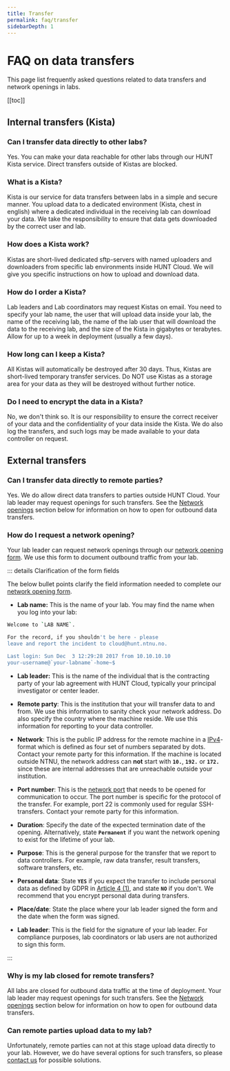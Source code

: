 ```yaml
---
title: Transfer
permalink: faq/transfer
sidebarDepth: 1
---
```


# FAQ on data transfers

This page list frequently asked questions related to data transfers and network openings in labs.

[[toc]]

## Internal transfers (Kista)

### Can I transfer data directly to other labs? 

Yes. You can make your data reachable for other labs through our HUNT Kista service. Direct transfers outside of Kistas are blocked. 

### What is a Kista? 

Kista is our service for data transfers between labs in a simple and secure manner. You upload data to a dedicated environment (Kista, chest in english) where a dedicated individual in the receiving lab can download your data. We take the responsibility to ensure that data gets downloaded by the correct user and lab.

### How does a Kista work? 

Kistas are short-lived dedicated sftp-servers with named uploaders and downloaders from specific lab environments inside HUNT Cloud. We will give you specific instructions on how to upload and download data.

### How do I order a Kista? 

Lab leaders and Lab coordinators may request Kistas on email. You need to specify your lab name, the user that will upload data inside your lab, the name of the receiving lab, the name of the lab user that will download the data to the receiving lab, and the size of the Kista in gigabytes or terabytes. Allow for up to a week in deployment (usually a few days). 

### How long can I keep a Kista? 

All Kistas will automatically be destroyed after 30 days. Thus, Kistas are short-lived temporary transfer services. Do NOT use Kistas as a storage area for your data as they will be destroyed without further notice.

### Do I need to encrypt the data in a Kista? 

No, we don't think so. It is our responsibility to ensure the correct receiver of your data and the confidentiality of your data inside the Kista. We do also log the transfers, and such logs may be made available to your data controller on request.







## External transfers

### Can I transfer data directly to remote parties? 

Yes. We do allow direct data transfers to parties outside HUNT Cloud. Your lab leader may request openings for such transfers. See the [Network openings](/faq/transfer/#how-do-i-request-a-network-opening) section below for information on how to open for outbound data transfers.

### How do I request a network opening? 

Your lab leader can request network openings through our [network opening form](/assets/hunt-cloud-network-opening-form.pdf). We use this form to document outbound traffic from your lab.

::: details Clarification of the form fields

The below bullet points clarify the field information needed to complete our [network opening form](/assets/hunt-cloud-network-opening-form.pdf). 

- **Lab name:** This is the name of your lab. You may find the name when you log into your lab:

```bash
Welcome to `LAB NAME`.

For the record, if you shouldn't be here - please
leave and report the incident to cloud@hunt.ntnu.no.

Last login: Sun Dec  3 12:29:28 2017 from 10.10.10.10
your-username@`your-labname`-home~$
``` 

- **Lab leader:** This is the name of the individual that is the contracting party of your lab agreement with HUNT Cloud, typically your principal investigator or center leader. 

- **Remote party**: This is the institution that your will transfer data to and from. We use this information to sanity check your network address. Do also specify the country where the machine reside. We use this information for reporting to your data controller.

- **Network**: This is the public IP address for the remote machine in a [IPv4](https://en.wikipedia.org/wiki/IPv4)-format which is defined as four set of numbers separated by dots. Contact your remote party for this information. If the machine is located outside NTNU, the network address can **not** start with **`10.`**, **`192.`** or **`172.`** since these are internal addresses that are unreachable outside your institution.

- **Port number**: This is the [network port](https://en.wikipedia.org/wiki/Port_(computer_networking)) that needs to be opened for communication to occur. The port number is specific for the protocol of the transfer. For example, port 22 is commonly used for regular SSH-transfers. Contact your remote party for this information. 

- **Duration**: Specify the date of the expected termination date of the opening. Alternatively, state **`Permanent`** if you want the network opening to exist for the lifetime of your lab. 

- **Purpose**: This is the general purpose for the transfer that we report to data controllers. For example, raw data transfer, result transfers, software transfers, etc. 

- **Personal data**: State **`YES`** if you expect the transfer to include personal data as defined by GDPR in [Article 4 (1)](https://www.privacy-regulation.eu/en/article-4-definitions-GDPR.htm), and state **`NO`** if you don't. We recommend that you encrypt personal data during transfers.

- **Place/date**: State the place where your lab leader signed the form and the date when the form was signed.

- **Lab leader**: This is the field for the signature of your lab leader. For compliance purposes, lab coordinators or lab users are not authorized to sign this form.

:::

### Why is my lab closed for remote transfers? 

All labs are closed for outbound data traffic at the time of deployment. Your lab leader may request openings for such transfers. See the [Network openings](/faq/transfer/#how-do-i-request-a-network-opening) section below for information on how to open for outbound data transfers.

### Can remote parties upload data to my lab? 

Unfortunately, remote parties can not at this stage upload data directly to your lab. However, we do have several options for such transfers, so please [contact us](/contact-us) for possible solutions.



